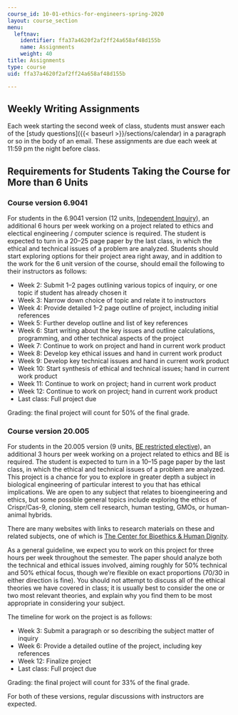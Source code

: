 ```yaml
---
course_id: 10-01-ethics-for-engineers-spring-2020
layout: course_section
menu:
  leftnav:
    identifier: ffa37a4620f2af2ff24a658af48d155b
    name: Assignments
    weight: 40
title: Assignments
type: course
uid: ffa37a4620f2af2ff24a658af48d155b

---
```


Weekly Writing Assignments
--------------------------

Each week starting the second week of class, students must answer each of the [study questions]({{< baseurl >}}/sections/calendar) in a paragraph or so in the body of an email. These assignments are due each week at 11:59 pm the night before class.

Requirements for Students Taking the Course for More than 6 Units
-----------------------------------------------------------------

### Course version 6.9041

For students in the 6.9041 version (12 units, [Independent Inquiry](http://catalog.mit.edu/degree-charts/electrical-engineering-computer-science-course-6-2/)), an additional 6 hours per week working on a project related to ethics and electical engineering / computer science is required. The student is expected to turn in a 20–25 page paper by the last class, in which the ethical and technical issues of a problem are analyzed. Students should start exploring options for their project area right away, and in addition to the work for the 6 unit version of the course, should email the following to their instructors as follows:

*   Week 2: Submit 1–2 pages outlining various topics of inquiry, or one topic if student has already chosen it
*   Week 3: Narrow down choice of topic and relate it to instructors
*   Week 4: Provide detailed 1–2 page outline of project, including initial references
*   Week 5: Further develop outline and list of key references
*   Week 6: Start writing about the key issues and outline calculations, programming, and other technical aspects of the project
*   Week 7: Continue to work on project and hand in current work product
*   Week 8: Develop key ethical issues and hand in current work product
*   Week 9: Develop key technical issues and hand in current work product
*   Week 10: Start synthesis of ethical and technical issues; hand in current work product
*   Week 11: Continue to work on project; hand in current work product
*   Week 12: Continue to work on project; hand in current work product
*   Last class: Full project due

Grading: the final project will count for 50% of the final grade.

### Course version 20.005

For students in the 20.005 version (9 units, [BE restricted elective](http://catalog.mit.edu/schools/engineering/biological-engineering/#undergraduatetext)), an additional 3 hours per week working on a project related to ethics and BE is required. The student is expected to turn in a 10–15 page paper by the last class, in which the ethical and technical issues of a problem are analyzed. This project is a chance for you to explore in greater depth a subject in biological engineering of particular interest to you that has ethical implications. We are open to any subject that relates to bioengineering and ethics, but some possible general topics include exploring the ethics of Crispr/Cas-9, cloning, stem cell research, human testing, GMOs, or human-animal hybrids.

There are many websites with links to research materials on these and related subjects, one of which is [The Center for Bioethics & Human Dignity](https://cbhd.org/category/issues/biotechnology).

As a general guideline, we expect you to work on this project for three hours per week throughout the semester. The paper should analyze both the technical and ethical issues involved, aiming roughly for 50% technical and 50% ethical focus, though we’re flexible on exact proportions (70/30 in either direction is fine). You should not attempt to discuss all of the ethical theories we have covered in class; it is usually best to consider the one or two most relevant theories, and explain why you find them to be most appropriate in considering your subject.

The timeline for work on the project is as follows:

*   Week 3: Submit a paragraph or so describing the subject matter of inquiry
*   Week 6: Provide a detailed outline of the project, including key references
*   Week 12: Finalize project
*   Last class: Full project due

Grading: the final project will count for 33% of the final grade.

For both of these versions, regular discussions with instructors are expected.